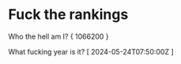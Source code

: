 # Fuck the rankings

Who the hell am I?
{ 1066200 }

What fucking year is it?
[ 2024-05-24T07:50:00Z ]
